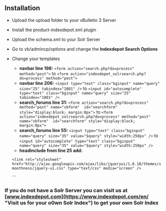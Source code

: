 ## Installation

* Upload the upload folder to your vBulletin 3 Server
* Install the product-indexdepot.xml plugin
* Upload the schema.xml to your Solr Server
* Go to vb/admincp/options and change the **Indexdepot Search Options**
* Change your templates
    * **navbar line 198:** 
	`<form action="search.php?do=process" method="post">` 
	to 
	`<form action="indexdepot_solrsearch.php?do=process" method="post">`
    * **navbar line 206:** 
        `<input type="text" class="bginput" name="query" size="25" tabindex="1001" />` 
	to 
	`<input id="autocomplete" type="text" class="bginput" name="query" size="25" tabindex="1001" />`
    * **search_forums line 31:** 
        `<form action="search.php?do=process" method="post" name="vbform" 
	       id="searchform" style="display:block; margin:0px">` to 
	`<form action="indexdepot_solrsearch.php?do=process" method="post" name="vbform" 
	       id="searchform" style="display:block; margin:0px">`
    * **search_forums line 55:** 
	`<input type="text" class="bginput" name="query" size="35" value="$query" style="width:250px" />`
	to 
	`<input id="autocomplete" type="text" class="bginput" name="query" size="35" value="$query" style="width:250px" />`
    * **headinclude from line 25 add:**


   ```<link rel="stylesheet" href="http://ajax.googleapis.com/ajax/libs/jqueryui/1.8.18/themes/smoothness/jquery-ui.css" type="text/css" media="screen" />```
   <script type="text/javascript" src="http://ajax.googleapis.com/ajax/libs/jquery/1.7.1/jquery.min.js">
   </script>
   <script type="text/javascript" src="http://ajax.googleapis.com/ajax/libs/jqueryui/1.8.18/jquery-ui.min.js"> 
   </script>
   <script>
   
   	$(document).ready(function() {
		$("input#autocomplete").autocomplete({
   			source: "indexdepot_autocomplete.php"
   		});
   	});
   	
   </script>```


### If you do not have a Solr Server you can visit us at [www.indexdepot.com](https://www.indexdepot.com/en/ "Visit us for your o0wn Solr Index") to get your own Solr Index